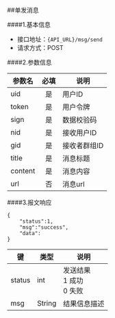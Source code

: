 ##单发消息

####1.基本信息
- 接口地址：`{API_URL}/msg/send`
- 请求方式：POST

####2.参数信息  

| 参数名    | 必填      | 说明      |
| -------   |:-------:  |-----------|
| uid       | 是        | 用户ID    |
| token     | 是        | 用户令牌  |
| sign      | 是        | 数据校验码|
| nid       | 是        | 接收用户ID|
| gid       | 是        | 接收者群组ID|
| title     | 是        | 消息标题  |
| content   | 是        | 消息内容  |
| url       | 否        | 消息url   |

####3.报文响应

```
{
	"status":1,
	"msg":"success",
	"data":
}
```

|键      |类型  |说明  |
|--------|------|------|
|status  |int   |发送结果<br>1 成功<br>0 失败|
|msg     |String|结果信息描述|
